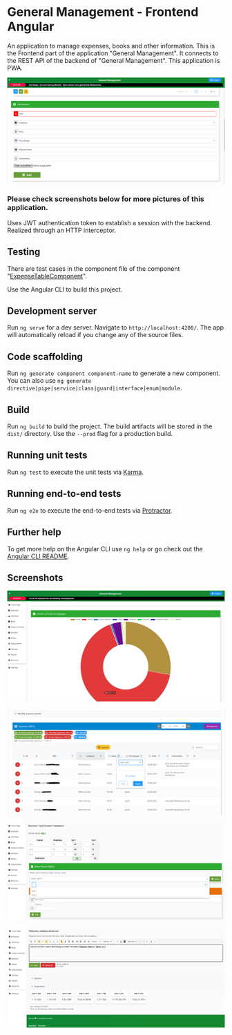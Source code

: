 # General Management - Frontend Angular

An application to manage expenses, books and other information.
This is the Frontend part of the application "General Management". It connects to the REST API of the backend of "General Management".
This application is PWA. 

![Screenshot of Web App General Management](https://raw.githubusercontent.com/a-dridi/GeneralManagement-Frontend/main/screenshot.PNG)

### Please check screenshots below for more pictures of this application.

Uses JWT authentication token to establish a session with the backend. Realized through an HTTP interceptor.

## Testing 
There are test cases in the component file of the component "[ExpenseTableComponent](https://github.com/a-dridi/GeneralManagement-Frontend/blob/main/src/app/expense/expense-table/expense-table.component.spec.ts)".


Use the Angular CLI to build this project. 

## Development server

Run `ng serve` for a dev server. Navigate to `http://localhost:4200/`. The app will automatically reload if you change any of the source files.

## Code scaffolding

Run `ng generate component component-name` to generate a new component. You can also use `ng generate directive|pipe|service|class|guard|interface|enum|module`.

## Build

Run `ng build` to build the project. The build artifacts will be stored in the `dist/` directory. Use the `--prod` flag for a production build.

## Running unit tests

Run `ng test` to execute the unit tests via [Karma](https://karma-runner.github.io).

## Running end-to-end tests

Run `ng e2e` to execute the end-to-end tests via [Protractor](http://www.protractortest.org/).

## Further help

To get more help on the Angular CLI use `ng help` or go check out the [Angular CLI README](https://github.com/angular/angular-cli/blob/master/README.md).

## Screenshots

![Decision Matrix](https://raw.githubusercontent.com/a-dridi/GeneralManagement-Frontend/main/screenshot2.PNG)

![Screenshot 5](https://raw.githubusercontent.com/a-dridi/GeneralManagement-Frontend/main/screenshot5.PNG)

![Screenshot 3](https://raw.githubusercontent.com/a-dridi/GeneralManagement-Frontend/main/screenshot3.PNG)

![Screenshot 4](https://raw.githubusercontent.com/a-dridi/GeneralManagement-Frontend/main/screenshot4.PNG)